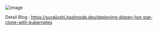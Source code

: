 ![image](https://github.com/surajpjoshi/disney-hotstar-clone/assets/47292337/8c629546-0529-4d9c-9f22-14388142cea0)








Detail Blog : https://surajjoshi.hashnode.dev/deploying-disney-hot-star-clone-with-kubernetes
